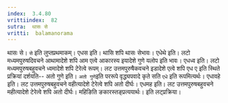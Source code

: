 ```yaml
---
index:  3.4.80
vrittiindex:  82
sutra:  थासः से
vritti:  balamanorama 
---
```


थासः से। `से` इति लुप्तप्रथमाकम्। एधस इति। थासि शपि थासः सेभावः। एधेथे इति। लटो मध्यमपुरुषदिवचने आथामादेशे शपि आम एत्वे आकारस्य इयादेशे गुणे यलोप इति भावः। एधध्व इति। लटो मध्यमपुरुषबहुवचने ध्वमादेशे शपि टेरेत्वे रूपम्। लट उत्तमपुरुषैकवचने इडादेशे एत्वे शपि एध ए इति स्थिते प्रक्रियां दर्शयति-- अतो गुणे इति। `अतो गुणे`इति पररूपे वृद्ध्यपवादे कृते सति `एधे` इति रूपमित्यर्थः। एधावहे इति। लट उत्तमपुरुषबहुवचने वहीत्यादेशे टेरेत्वे शपि अतो दीर्घः। एधमह इति। लट उत्तमपुरुषबहुवचने महीत्यादेशे टेरेत्वे शपि अतो दीर्घः। महिङिति ङकारस्तङ्प्रत्ययार्थः। इति लट्प्रक्रिया। 


